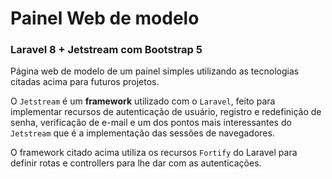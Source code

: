 # Painel Web de modelo

### Laravel 8 + Jetstream com Bootstrap 5

Página web de modelo de um painel simples utilizando as tecnologias citadas acima para futuros projetos.

O `Jetstream` é um **framework** utilizado com o `Laravel`, feito para implementar recursos de autenticação de usuário, registro e redefinição de senha, verificação de e-mail e um dos pontos mais interessantes do `Jetstream` que é a implementação das sessões de navegadores.

O framework citado acima utiliza os recursos `Fortify` do Laravel para definir rotas e controllers para lhe dar com as autenticações. 


